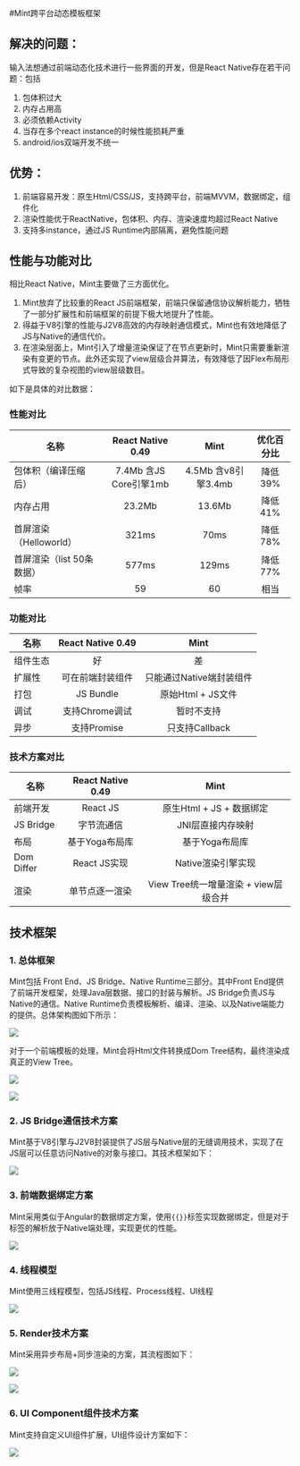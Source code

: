 #Mint跨平台动态模板框架

## 解决的问题：

输入法想通过前端动态化技术进行一些界面的开发，但是React Native存在若干问题：包括

1. 包体积过大
2. 内存占用高
3. 必须依赖Activity
4. 当存在多个react instance的时候性能损耗严重
5. android/ios双端开发不统一

## 优势：

1. 前端容易开发：原生Html/CSS/JS，支持跨平台，前端MVVM，数据绑定，组件化
2. 渲染性能优于ReactNative，包体积、内存、渲染速度均超过React Native
3. 支持多instance，通过JS Runtime内部隔离，避免性能问题

## 性能与功能对比

相比React Native，Mint主要做了三方面优化。

1. Mint放弃了比较重的React JS前端框架，前端只保留通信协议解析能力，牺牲了一部分扩展性和前端框架的前提下极大地提升了性能。
2. 得益于V8引擎的性能与J2V8高效的内存映射通信模式，Mint也有效地降低了JS与Native的通信代价。
3. 在渲染层面上，Mint引入了增量渲染保证了在节点更新时，Mint只需要重新渲染有变更的节点。此外还实现了view层级合并算法，有效降低了因Flex布局形式导致的复杂视图的view层级数目。

如下是具体的对比数据：

### 性能对比

| 名称 | React Native 0.49       |  Mint       | 优化百分比
| ----- |:--------:|:-----------:|:-----------:|
| 包体积（编译压缩后）  | 7.4Mb 含JS Core引擎1mb | 4.5Mb 含v8引擎3.4mb | 降低 39%
| 内存占用 | 23.2Mb       | 13.6Mb | 降低41%
| 首屏渲染（Helloworld）| 321ms    | 70ms | 降低78%
| 首屏渲染（list 50条数据）| 577ms    | 129ms | 降低77%
| 帧率 | 59    | 60 | 相当

### 功能对比

| 名称 | React Native 0.49       |  Mint       |
| ----- |:--------:|:-----------:|
| 组件生态 | 好    | 差
| 扩展性 | 可在前端封装组件    | 只能通过Native端封装组件
| 打包 | JS Bundle | 原始Html + JS文件
| 调试 | 支持Chrome调试 | 暂时不支持
| 异步 | 支持Promise | 只支持Callback

### 技术方案对比

| 名称 | React Native 0.49       |  Mint       |
| ----- |:--------:|:-----------:|
| 前端开发 | React JS    | 原生Html + JS + 数据绑定
| JS Bridge | 字节流通信 | JNI层直接内存映射
| 布局 | 基于Yoga布局库 | 基于Yoga布局库
| Dom Differ | React JS实现 | Native渲染引擎实现
| 渲染 | 单节点逐一渲染 | View Tree统一增量渲染 + view层级合并

## 技术框架

### 1. 总体框架

Mint包括 Front End、JS Bridge、Native Runtime三部分。其中Front End提供了前端开发框架，处理Java层数据、接口的封装与解析。JS Bridge负责JS与Native的通信。Native Runtime负责模板解析、编译、渲染、以及Native端能力的提供。总体架构图如下所示：

![](../images/posts/Mint_Whole_Framework.png)

对于一个前端模板的处理，Mint会将Html文件转换成Dom Tree结构，最终渲染成真正的View Tree。

![](../images/posts/mint_layout_flow.png)

![](../images/posts/MintTaskDataFlow.png)

### 2. JS Bridge通信技术方案

Mint基于V8引擎与J2V8封装提供了JS层与Native层的无缝调用技术，实现了在JS层可以任意访问Native的对象与接口。其技术框架如下：

![](../images/posts/mint_bridge_structure.png)

### 3. 前端数据绑定方案

Mint采用类似于Angular的数据绑定方案，使用`{{}}`标签实现数据绑定，但是对于标签的解析放于Native端处理，实现更优的性能。

![](../images/posts/MVVM_Databinding.png)

### 4. 线程模型

Mint使用三线程模型，包括JS线程、Process线程、UI线程

![](../images/posts/MintThreadModel.png)

### 5. Render技术方案

Mint采用异步布局+同步渲染的方案，其流程图如下：

![](../images/posts/mint_pre_render_flow.png)

![](../images/posts/mint_render_flow.png)

### 6. UI Component组件技术方案

Mint支持自定义UI组件扩展，UI组件设计方案如下：

![](../images/posts/MintComponentStructure.png)
